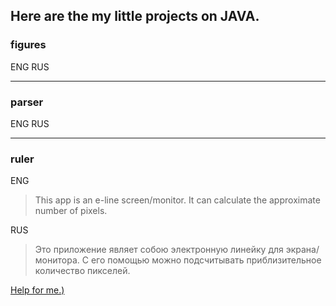 ## Here are the my little projects on JAVA.



### figures

ENG
RUS


***
### parser

ENG
RUS


***
### ruler

ENG
>This app is an e-line screen/monitor.
>It can calculate the approximate number of pixels.

RUS
>Это приложение являет собою электронную линейку для экрана/монитора.
>С его помощью можно подсчитывать приблизительное количество пикселей.










[Help for me.)](https://github.com/adam-p/markdown-here/wiki/Markdown-Cheatsheet)
